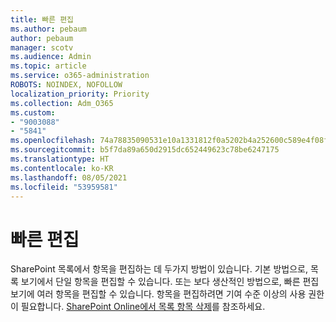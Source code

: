 ```yaml
---
title: 빠른 편집
ms.author: pebaum
author: pebaum
manager: scotv
ms.audience: Admin
ms.topic: article
ms.service: o365-administration
ROBOTS: NOINDEX, NOFOLLOW
localization_priority: Priority
ms.collection: Adm_O365
ms.custom:
- "9003088"
- "5841"
ms.openlocfilehash: 74a78835090531e10a1331812f0a5202b4a252600c589e4f08ff891398a3cc3d
ms.sourcegitcommit: b5f7da89a650d2915dc652449623c78be6247175
ms.translationtype: HT
ms.contentlocale: ko-KR
ms.lasthandoff: 08/05/2021
ms.locfileid: "53959581"
---
```

# <a name="quick-edit"></a>빠른 편집

SharePoint 목록에서 항목을 편집하는 데 두가지 방법이 있습니다. 기본 방법으로, 목록 보기에서 단일 항목을 편집할 수 있습니다. 또는 보다 생산적인 방법으로, 빠른 편집 보기에 여러 항목을 편집할 수 있습니다. 항목을 편집하려면 기여 수준 이상의 사용 권한이 필요합니다. [SharePoint Online에서 목록 항목 삭제](https://support.microsoft.com/office/dac1a1c3-a80b-4082-ba57-715cf613d0f7)를 참조하세요.
